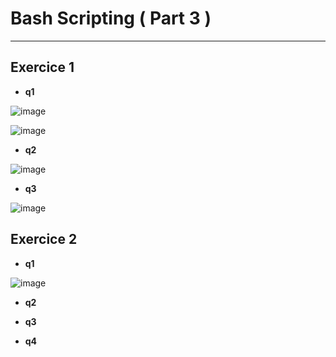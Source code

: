 # Bash Scripting ( Part 3 )
---
## Exercice 1

* **q1**

![image](https://user-images.githubusercontent.com/91763346/206732438-a2c8b60d-b061-4fd8-a3ee-34dbe913b6dd.png)

![image](https://user-images.githubusercontent.com/91763346/206724414-f4737399-fcad-4e25-8631-b2fc25f1715d.png)

* **q2**

![image](https://user-images.githubusercontent.com/91763346/206725402-7a5246e8-3e7f-4769-bb58-773493f4a610.png)

* **q3**

![image](https://user-images.githubusercontent.com/91763346/206728455-049eaa5a-8d36-44b9-93ca-9799d3e42c70.png)

## Exercice 2

* **q1**

![image](https://user-images.githubusercontent.com/91763346/206729052-9d9a2e6f-dc46-49b4-ad52-07db0d95a06f.png)


* **q2**



* **q3**



* **q4**
